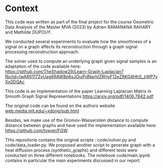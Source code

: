 # Context

This code was written as part of the final project for the course Geometric Data Analysis of the Master MVA (2023) by Adrien RAMANANA RAHARY and Mathilde DUPOUY.

We conducted several experiments to evaluate how the smoothness of a signal on a graph affects its reconstruction through a graph signal processing reconstruction approach.

The solver used to compute an underlying graph given signal samples is an adaptation of the code available here: https://github.com/TheShadow29/Learn-Graph-Laplacian?fbclid=IwAR0117ZvUag6RAW8p6sJOujPdNarhIZRHyF12eZ8KG4HhS_zWP7yXs0DQAc

This code is an implementation of the paper  Learning Laplacian Matrix in Smooth Graph Signal Representations 
https://arxiv.org/pdf/1406.7842.pdf

The original code can be found on the authors website [web.media.mit.edu/~xdong/pub.html](https://web.media.mit.edu/~xdong/pub.html)

Besides, we make use of the Gromov-Wasserstein distance to compute distance between graphs and have used the implementation available here: https://github.com/tvayer/FGW

THis repositorie contains the original scripts : code/solver.py and code/data_loader.py. We proposed another script to generate graph with a heat diffusion process (synthetic_graphs) and different tests were conducted on three different notebooks. The notebook code/main.ipynb contains in particular the main experiments discussed in our report.
